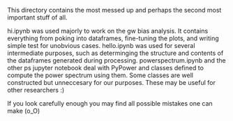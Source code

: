 This directory contains the most messed up and perhaps the second most important stuff of all. 

hi.ipynb was used majorly to work on the gw bias analysis. It contains everything from poking into dataframes, fine-tuning the plots, and writing simple test for unobvious cases. 
hello.ipynb was used for several intermediate purposes, such as determinging the structure and contents of the dataframes generated during processing.
powerspectrum.ipynb and the other ps jupyter notebook deal with PyPower and classes defined to compute the power spectrum using them. Some classes are well constructed but unneccesary for our purposes. These may be useful for other researchers :)

If you look carefully enough you may find all possible mistakes one can make (o_O)
